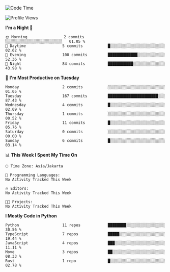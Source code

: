 <!--START_SECTION:waka-->
![Code Time](http://img.shields.io/badge/Code%20Time-1%2C720%20hrs%209%20mins-blue)

![Profile Views](http://img.shields.io/badge/Profile%20Views-0-blue)

**I'm a Night 🦉** 

```text
🌞 Morning                2 commits           ░░░░░░░░░░░░░░░░░░░░░░░░░   01.05 % 
🌆 Daytime                5 commits           █░░░░░░░░░░░░░░░░░░░░░░░░   02.62 % 
🌃 Evening                100 commits         █████████████░░░░░░░░░░░░   52.36 % 
🌙 Night                  84 commits          ███████████░░░░░░░░░░░░░░   43.98 % 
```
📅 **I'm Most Productive on Tuesday** 

```text
Monday                   2 commits           ░░░░░░░░░░░░░░░░░░░░░░░░░   01.05 % 
Tuesday                  167 commits         ██████████████████████░░░   87.43 % 
Wednesday                4 commits           █░░░░░░░░░░░░░░░░░░░░░░░░   02.09 % 
Thursday                 1 commits           ░░░░░░░░░░░░░░░░░░░░░░░░░   00.52 % 
Friday                   11 commits          █░░░░░░░░░░░░░░░░░░░░░░░░   05.76 % 
Saturday                 0 commits           ░░░░░░░░░░░░░░░░░░░░░░░░░   00.00 % 
Sunday                   6 commits           █░░░░░░░░░░░░░░░░░░░░░░░░   03.14 % 
```


📊 **This Week I Spent My Time On** 

```text
🕑︎ Time Zone: Asia/Jakarta

💬 Programming Languages: 
No Activity Tracked This Week

🔥 Editors: 
No Activity Tracked This Week

🐱‍💻 Projects: 
No Activity Tracked This Week
```

**I Mostly Code in Python** 

```text
Python                   11 repos            ████████░░░░░░░░░░░░░░░░░   30.56 % 
TypeScript               7 repos             █████░░░░░░░░░░░░░░░░░░░░   19.44 % 
JavaScript               4 repos             ███░░░░░░░░░░░░░░░░░░░░░░   11.11 % 
Move                     3 repos             ██░░░░░░░░░░░░░░░░░░░░░░░   08.33 % 
Rust                     1 repo              █░░░░░░░░░░░░░░░░░░░░░░░░   02.78 % 
```




<!--END_SECTION:waka-->
